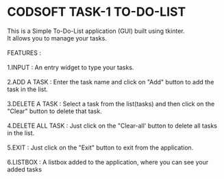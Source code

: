 # CODSOFT TASK-1 TO-DO-LIST

This is a Simple To-Do-List application (GUI) built using tkinter.
<br>
It allows you to manage your tasks.
<br><br>
FEATURES : 
<br><br>
1.INPUT : An entry widget to type your tasks.
<br><br>
2.ADD A TASK : Enter the task name and click on "Add" button to add the task in the list.
<br><br>
3.DELETE A TASK : Select a task from the list(tasks) and then click on the "Clear" button to delete that task.
<br><br>
4.DELETE ALL TASK : Just click on the "Clear-all' button to delete all tasks in the list.
<br><br>
5.EXIT : Just click on the "Exit" button to exit from the application.
<br><br>
6.LISTBOX : A listbox added to the application, where you can see your added tasks